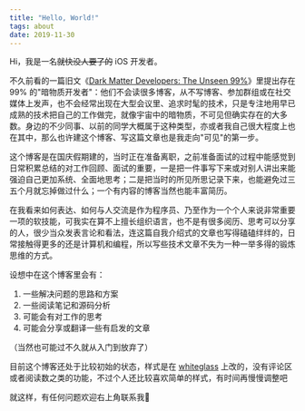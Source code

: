 ```yaml
---
title: "Hello, World!"
tags: about
date: 2019-11-30
---
```

Hi，我是一名~~就快没人要了的~~ iOS 开发者。

不久前看的一篇旧文《[Dark Matter Developers: The Unseen 99%](https://www.hanselman.com/blog/DarkMatterDevelopersTheUnseen99.aspx)》里提出存在 99% 的"暗物质开发者"：他们不会读很多博客，从不写博客、参加群组或在社交媒体上发声，也不会经常出现在大型会议里、追求时髦的技术，只是专注地用早已成熟的技术把自己的工作做完，就像宇宙中的暗物质，不可见但确实存在的大多数。身边的不少同事、以前的同学大概属于这种类型，亦或者我自己很大程度上也在其中，那么也许建这个博客、写这篇文章也是我走向"可见"的第一步。

这个博客是在国庆假期建的，当时正在准备离职，之前准备面试的过程中能感觉到日常积累总结的对工作回顾、面试的重要，一是把一件事写下来或对别人讲出来能强迫自己更加系统、全面地思考；二是把当时的所见所思记录下来，也能避免过三五个月就忘掉做过什么；一个有内容的博客当然也能丰富简历。

<!--more-->

在我看来如何表达、如何与人交流是作为程序员、乃至作为一个个人来说非常重要一项的软技能，可我实在算不上擅长组织语言，也不是有很多阅历、思考可以分享的人，很少当众发表言论和看法，连这篇自我介绍式的文章也写得磕磕绊绊的，日常接触得更多的还是计算机和编程，所以写些技术文章不失为一种一举多得的锻炼思维的方式。

设想中在这个博客里会有：

1. 一些解决问题的思路和方案
2. 一些阅读笔记和源码分析
3. 可能会有对工作的思考
4. 可能会分享或翻译一些有启发的文章

（当然也可能过不久就从入门到放弃了）

目前这个博客还处于比较初始的状态，样式是在 [whiteglass](https://github.com/yous/whiteglass) 上改的，没有评论区或者阅读数之类的功能，不过个人还比较喜欢简单的样式，有时间再慢慢调整吧

就这样，有任何问题欢迎右上角联系我👋